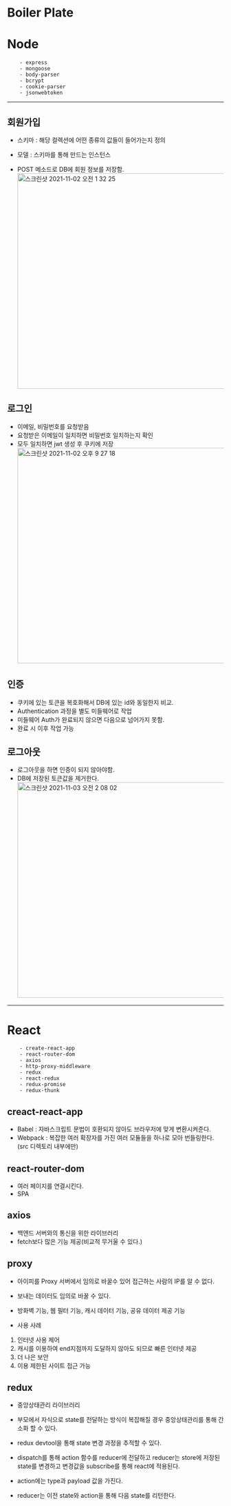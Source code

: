 # Boiler Plate

# Node

```
    - express
    - mongoose
    - body-parser
    - bcrypt
    - cookie-parser
    - jsonwebtoken
```

---

## 회원가입

- 스키마 : 해당 컬렉션에 어떤 종류의 값들이 들어가는지 정의
- 모델 : 스키마를 통해 만드는 인스턴스

- POST 메소드로 DB에 회원 정보를 저장함.
  <img width="500" alt="스크린샷 2021-11-02 오전 1 32 25" src="https://user-images.githubusercontent.com/46489446/139707619-8ee7fc3b-2455-4587-a071-8051d6d66804.png">

## 로그인

- 이메일, 비밀번호를 요청받음
- 요청받은 이메일이 일치하면 비밀번호 일치하는지 확인
- 모두 일치하면 jwt 생성 후 쿠키에 저장
  <img width="500" alt="스크린샷 2021-11-02 오후 9 27 18" src="https://user-images.githubusercontent.com/46489446/139846076-b0bb548b-a0fc-49b9-b5d1-5f373f78c768.png">

## 인증

- 쿠키에 있는 토큰을 복호화해서 DB에 있는 id와 동일한지 비교.
- Authentication 과정을 별도 미들웨어로 작업
- 미들웨어 Auth가 완료되지 않으면 다음으로 넘어가지 못함.
- 완료 시 이후 작업 가능

## 로그아웃

- 로그아웃을 하면 인증이 되지 않아야함.
- DB에 저장된 토큰값을 제거한다.
  <img width="500" alt="스크린샷 2021-11-03 오전 2 08 02" src="https://user-images.githubusercontent.com/46489446/139912422-cd56939e-e9aa-4fac-ab22-871c9895df51.png">

---

# React

```
    - create-react-app
    - react-router-dom
    - axios
    - http-proxy-middleware
    - redux
    - react-redux
    - redux-promise
    - redux-thunk
```

## creact-react-app

- Babel : 자바스크립트 문법이 호환되지 않아도 브라우저에 맞게 변환시켜준다.
- Webpack : 복잡한 여러 확장자를 가진 여러 모듈들을 하나로 모아 번들링한다. (src 디렉토리 내부에만)

## react-router-dom

- 여러 페이지를 연결시킨다.
- SPA

## axios

- 백엔드 서버와의 통신을 위한 라이브러리
- fetch보다 많은 기능 제공(비교적 무거울 수 있다.)

## proxy

- 아이피를 Proxy 서버에서 임의로 바꿀수 있어 접근하는 사람의 IP를 알 수 없다.
- 보내는 데이터도 임의로 바꿀 수 있다.
- 방화벽 기능, 웹 필터 기능, 캐시 데이터 기능, 공유 데이터 제공 기능

- 사용 사례

1. 인터넷 사용 제어
2. 캐시를 이용하여 end지점까지 도달하지 않아도 되므로 빠른 인터넷 제공
3. 더 나은 보안
4. 이용 제한된 사이트 접근 가능

## redux

- 중앙상태관리 라이브러리
- 부모에서 자식으로 state를 전달하는 방식이 복잡해질 경우 중앙상태관리를 통해 간소화 할 수 있다.
- redux devtool을 통해 state 변경 과정을 추적할 수 있다.
- dispatch를 통해 action 함수를 reducer에 전달하고 reducer는 store에 저장된 state를 변경하고 변경값을 subscribe를 통해 react에 적용된다.

- action에는 type과 payload 값을 가진다.
- reducer는 이전 state와 action을 통해 다음 state를 리턴한다.

